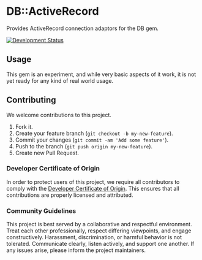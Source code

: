 # DB::ActiveRecord

Provides ActiveRecord connection adaptors for the DB gem.

[![Development Status](https://github.com/socketry/db-active_record/workflows/Test/badge.svg)](https://github.com/socketry/db-active_record/actions?workflow=Test)

## Usage

This gem is an experiment, and while very basic aspects of it work, it is not yet ready for any kind of real world usage.

## Contributing

We welcome contributions to this project.

1.  Fork it.
2.  Create your feature branch (`git checkout -b my-new-feature`).
3.  Commit your changes (`git commit -am 'Add some feature'`).
4.  Push to the branch (`git push origin my-new-feature`).
5.  Create new Pull Request.

### Developer Certificate of Origin

In order to protect users of this project, we require all contributors to comply with the [Developer Certificate of Origin](https://developercertificate.org/). This ensures that all contributions are properly licensed and attributed.

### Community Guidelines

This project is best served by a collaborative and respectful environment. Treat each other professionally, respect differing viewpoints, and engage constructively. Harassment, discrimination, or harmful behavior is not tolerated. Communicate clearly, listen actively, and support one another. If any issues arise, please inform the project maintainers.
